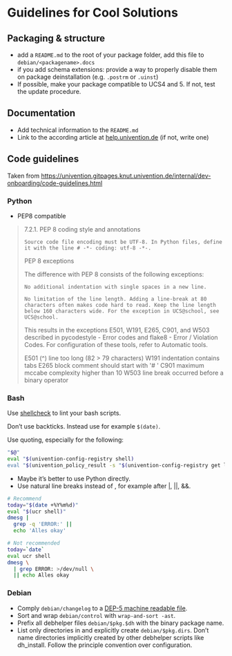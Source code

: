 
# Guidelines for Cool Solutions

## Packaging & structure
* add a `README.md` to the root of your package folder, add this file to `debian/<packagename>.docs`
* if you add schema extensions: provide a way to properly disable them on package deinstallation (e.g. `.postrm` or `.uinst`)
* If possible, make your package compatible to UCS4 and 5. If not, test the update procedure.

## Documentation
* Add technical information to the `README.md`
* Link to the according article at [help.univention.de](https://help.univention.com/c/knowledge-base/cool-solutions/51) (if not, write one)

## Code guidelines

Taken from <https://univention.gitpages.knut.univention.de/internal/dev-onboarding/code-guidelines.html>

### Python

* PEP8 compatible

> 7.2.1. PEP 8 coding style and annotations
>
>     Source code file encoding must be UTF-8. In Python files, define it with the line # -*- coding: utf-8 -*-.
>
> PEP 8 exceptions
>
> The difference with PEP 8 consists of the following exceptions:
>
>     No additional indentation with single spaces in a new line.
>
>     No limitation of the line length. Adding a line-break at 80 characters often makes code hard to read. Keep the line length below 160 characters wide. For the exception in UCS@school, see UCS@school.
>
> This results in the exceptions E501, W191, E265, C901, and W503 described in pycodestyle - Error codes and flake8 - Error / Violation Codes. For configuration of these tools, refer to Automatic tools.
>
> E501 (^)             line too long (82 > 79 characters)
> W191                 indentation contains tabs
> E265                 block comment should start with '# '
> C901                 maximum mccabe complexity higher than 10
> W503                 line break occurred before a binary operator


### Bash

Use [shellcheck](https://www.shellcheck.net/) to lint your bash scripts.

Don’t use backticks. Instead use for example `$(date)`.

Use quoting, especially for the following:

```bash
"$@"
eval "$(univention-config-registry shell)
eval "$(univention_policy_result -s "$(univention-config-registry get ldap/hostdn)")"
```

* Maybe it’s better to use Python directly.
* Use natural line breaks instead of \, for example after |, ||, &&.

```bash
# Recommend
today="$(date +%Y%m%d)"
eval "$(ucr shell)"
dmesg |
  grep -q 'ERROR:' ||
  echo 'Alles okay'

# Not recommended
today=`date`
eval ucr shell
dmesg \
  | grep ERROR: >/dev/null \
  || echo Alles okay
```


### Debian

* Comply `debian/changelog` to a [DEP-5 machine readable file](https://www.debian.org/doc/packaging-manuals/copyright-format/1.0/).
* Sort and wrap `debian/control` with `wrap-and-sort -ast`.
* Prefix all debhelper files `debian/$pkg.$dh` with the binary package name.
* List only directories in and explicitly create `debian/$pkg.dirs`. Don’t name directories implicitly created by other debhelper scripts like dh_install. Follow the principle convention over configuration.

